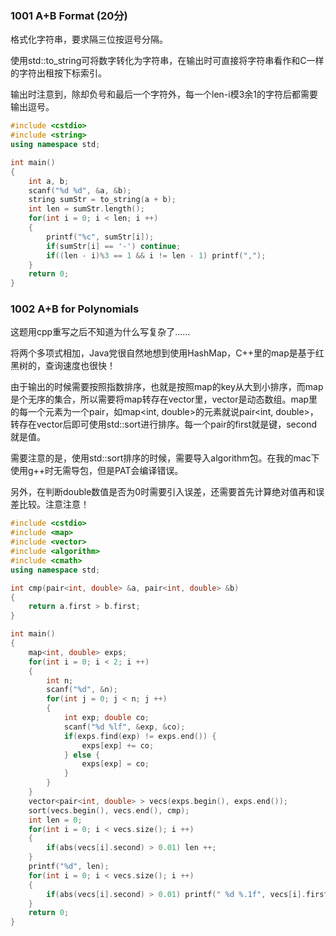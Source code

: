 ### 1001 A+B Format (20分)

格式化字符串，要求隔三位按逗号分隔。

使用std::to_string可将数字转化为字符串，在输出时可直接将字符串看作和C一样的字符出租按下标索引。

输出时注意到，除却负号和最后一个字符外，每一个len-i模3余1的字符后都需要输出逗号。

```cpp
#include <cstdio>
#include <string>
using namespace std;

int main()
{
    int a, b;
    scanf("%d %d", &a, &b);
    string sumStr = to_string(a + b);
    int len = sumStr.length();
    for(int i = 0; i < len; i ++)
    {
        printf("%c", sumStr[i]);
        if(sumStr[i] == '-') continue;
        if((len - i)%3 == 1 && i != len - 1) printf(",");
    }
    return 0;
}
```

### 1002 A+B for Polynomials

这题用cpp重写之后不知道为什么写复杂了……

将两个多项式相加，Java党很自然地想到使用HashMap，C++里的map是基于红黑树的，查询速度也很快！

由于输出的时候需要按照指数排序，也就是按照map的key从大到小排序，而map是个无序的集合，所以需要将map转存在vector里，vector是动态数组。map里的每一个元素为一个pair，如map\<int, double\>的元素就说pair\<int, double\>，转存在vector后即可使用std::sort进行排序。每一个pair的first就是键，second就是值。

需要注意的是，使用std::sort排序的时候，需要导入algorithm包。在我的mac下使用g++时无需导包，但是PAT会编译错误。

另外，在判断double数值是否为0时需要引入误差，还需要首先计算绝对值再和误差比较。注意注意！

```cpp
#include <cstdio>
#include <map>
#include <vector>
#include <algorithm>
#include <cmath>
using namespace std;

int cmp(pair<int, double> &a, pair<int, double> &b)
{
    return a.first > b.first;
}

int main()
{
    map<int, double> exps;
    for(int i = 0; i < 2; i ++)
    {
        int n;
        scanf("%d", &n);
        for(int j = 0; j < n; j ++)
        {
            int exp; double co;
            scanf("%d %lf", &exp, &co);
            if(exps.find(exp) != exps.end()) {
                exps[exp] += co;
            } else {
                exps[exp] = co;
            }
        }
    }
    vector<pair<int, double> > vecs(exps.begin(), exps.end());
    sort(vecs.begin(), vecs.end(), cmp);
    int len = 0;
    for(int i = 0; i < vecs.size(); i ++)
    {
        if(abs(vecs[i].second) > 0.01) len ++;
    }
    printf("%d", len);
    for(int i = 0; i < vecs.size(); i ++)
    {
        if(abs(vecs[i].second) > 0.01) printf(" %d %.1f", vecs[i].first, vecs[i].second);
    }
    return 0;
}
```